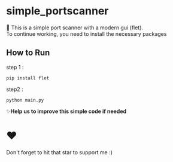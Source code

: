 # simple_portscanner
📣 This is a simple port scanner with a modern gui (flet).<br>
To continue working, you need to install the necessary packages

## How to Run

step 1 :
```
pip install flet
```

step2 :
```
python main.py
```

✨**Help us to improve this simple code if needed**
<br>
# ❤ 
Don't forget to hit that star to support me :)

